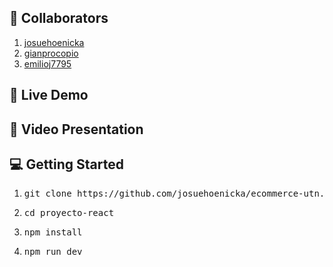 <!-- COLLABORATORS -->
## 🚀 Collaborators 
1. <a href="https://github.com/josuehoenicka" target="_blank">josuehoenicka</a>
2. <a href="https://github.com/gianprocopio" target="_blank">gianprocopio</a>
3. <a href="https://github.com/emilioj7795" target="_blank">emilioj7795</a>

<!-- LIVE DEMO -->
## 🚀 Live Demo

<!-- - [Live Demo Link]() -->

<!-- PRESENTATION -->
## 🔭 Video Presentation

<!-- - [Video Presentation]() -->

<!-- GETTING STARTED -->
## 💻 Getting Started 
1. <pre>git clone https://github.com/josuehoenicka/ecommerce-utn.git</pre>
2. <pre>cd proyecto-react</pre>
3. <pre>npm install</pre>
4. <pre>npm run dev</pre>
